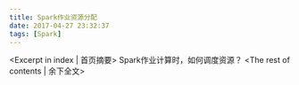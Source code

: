 ```yaml
---
title: Spark作业资源分配
date: 2017-04-27 23:32:37
tags: [Spark]
---
```

<Excerpt in index | 首页摘要>
Spark作业计算时，如何调度资源？<!-- more -->
<The rest of contents | 余下全文>
